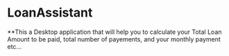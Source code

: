 # LoanAssistant
**This a Desktop application that will help you to calculate your Total Loan Amount to be paid, total number of payements, and your monthly payment etc...
